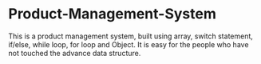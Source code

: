 # Product-Management-System
This is a product management system, built using array, switch statement, if/else, while loop, for loop and Object. It is easy for the people who have not touched the advance data structure.
